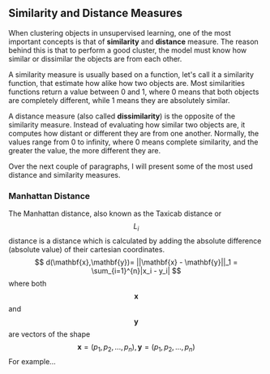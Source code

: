 ## Similarity and Distance Measures

When clustering objects in unsupervised learning, one of the most important concepts is that of **similarity** and **distance** measure. The reason behind this is that to perform a good cluster, the model must know how similar or dissimilar the objects are from each other.

A similarity measure is usually based on a function, let's call it a similarity function, that estimate how alike how two objects are. Most similarities functions return a value between 0 and 1, where 0 means that both objects are completely different, while 1 means they are absolutely similar.

A distance measure \(also called **dissimilarity**\) is the opposite of the similarity measure. Instead of evaluating how similar two objects are, it computes how distant or different they are from one another. Normally, the values range from 0 to infinity, where 0 means complete similarity, and the greater the value, the more different they are.

Over the next couple of paragraphs, I will present some of the most used distance and similarity measures.

### Manhattan Distance

The Manhattan distance, also known as the Taxicab distance or $$ L_i$$ distance is a distance which is calculated by adding the absolute difference \(absolute value\) of their cartesian coordinates.
$$
d(\mathbf{x},\mathbf{y})= ||\mathbf{x} - \mathbf{y}||_1 = \sum_{i=1}^{n}|x_i - y_i|
$$
where both $$\mathbf{x}$$ and $$\mathbf{y}$$ are vectors of the shape
$$
\mathbf{x} = (p_1, p_2, ..., p_n), \mathbf{y} = (p_1, p_2, ..., p_n)
$$
For example...


